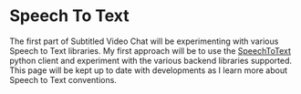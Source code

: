 # Speech To Text

The first part of Subtitled Video Chat will be experimenting with various Speech to Text libraries. My first approach will be to use the [SpeechToText](https://github.com/Uberi/speech_recognition) python client and experiment with the various backend libraries supported. This page will be kept up to date with developments as I learn more about Speech to Text conventions.
